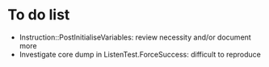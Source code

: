 # To do list

* Instruction::PostInitialiseVariables: review necessity and/or document more
* Investigate core dump in ListenTest.ForceSuccess: difficult to reproduce
